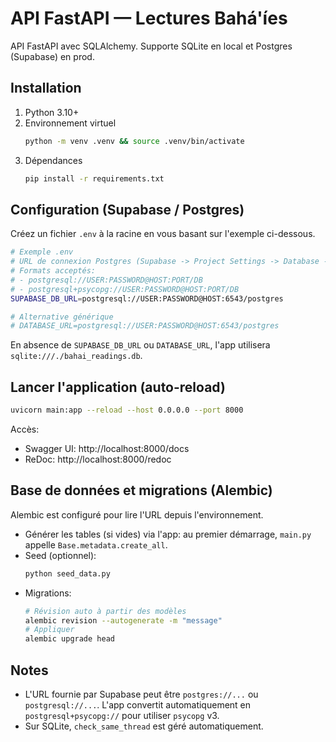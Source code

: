 # API FastAPI — Lectures Bahá'íes

API FastAPI avec SQLAlchemy. Supporte SQLite en local et Postgres (Supabase) en prod.

## Installation

1. Python 3.10+
2. Environnement virtuel
   ```bash
   python -m venv .venv && source .venv/bin/activate
   ```
3. Dépendances
   ```bash
   pip install -r requirements.txt
   ```

## Configuration (Supabase / Postgres)

Créez un fichier `.env` à la racine en vous basant sur l'exemple ci-dessous.

```bash
# Exemple .env
# URL de connexion Postgres (Supabase -> Project Settings -> Database -> Connection string)
# Formats acceptés:
# - postgresql://USER:PASSWORD@HOST:PORT/DB
# - postgresql+psycopg://USER:PASSWORD@HOST:PORT/DB
SUPABASE_DB_URL=postgresql://USER:PASSWORD@HOST:6543/postgres

# Alternative générique
# DATABASE_URL=postgresql://USER:PASSWORD@HOST:6543/postgres
```

En absence de `SUPABASE_DB_URL` ou `DATABASE_URL`, l'app utilisera `sqlite:///./bahai_readings.db`.

## Lancer l'application (auto-reload)

```bash
uvicorn main:app --reload --host 0.0.0.0 --port 8000
```

Accès:
- Swagger UI: http://localhost:8000/docs
- ReDoc: http://localhost:8000/redoc

## Base de données et migrations (Alembic)

Alembic est configuré pour lire l'URL depuis l'environnement.

- Générer les tables (si vides) via l'app: au premier démarrage, `main.py` appelle `Base.metadata.create_all`.
- Seed (optionnel):
  ```bash
  python seed_data.py
  ```
- Migrations:
  ```bash
  # Révision auto à partir des modèles
  alembic revision --autogenerate -m "message"
  # Appliquer
  alembic upgrade head
  ```

## Notes

- L'URL fournie par Supabase peut être `postgres://...` ou `postgresql://...`. L'app convertit automatiquement en `postgresql+psycopg://` pour utiliser `psycopg` v3.
- Sur SQLite, `check_same_thread` est géré automatiquement.